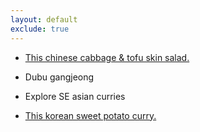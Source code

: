 ```yaml
---
layout: default
exclude: true
---
```


* <a href="https://www.youtube.com/watch?v=2x-h0A5Ikfk">This chinese cabbage & tofu skin salad.</a>

* Dubu gangjeong

* Explore SE asian curries

* <a href="https://hintofhelen.com/sweet-potato-korean-curry/">This korean sweet potato curry.</a>

